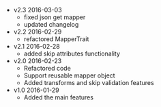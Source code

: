 - v2.3 2016-03-03
    * fixed json get mapper
    * updated changelog
- v2.2 2016-02-29
    * refactored MapperTrait
- v2.1 2016-02-28
    * added skip attributes functionality
- v2.0 2016-02-23
    * Refactored code
    * Support reusable mapper object
    * Added transforms and skip validation features
- v1.0 2016-01-29
    * Added the main features